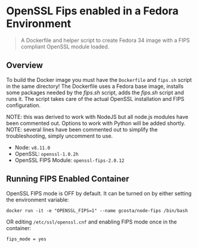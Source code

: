 # OpenSSL Fips enabled in a Fedora Environment

> A Dockerfile and helper script to create Fedora 34 image with a FIPS
compliant OpenSSL module loaded.

## Overview
To build the Docker image you must have the `Dockerfile` and `fips.sh` script
in the same directory!
The Dockerfile uses a Fedora base image, installs some packages needed
by the _fips.sh_ script, adds the _fips.sh_ script and runs it. The script
takes care of the actual OpenSSL installation and FIPS configuration.

NOTE: this was derived to work with NodeJS but all node.js modules have been commented out. Options to work with Python will be added shortly.
NOTE: several lines have been commented out to simplify the troubleshooting, simply uncomment to use.

* Node: `v8.11.0`
* OpenSSL: `openssl-1.0.2h`
* OpenSSL FIPS Module: `openssl-fips-2.0.12`

## Running FIPS Enabled Container
OpenSSL FIPS mode is OFF by default. It can be turned on by either setting
the environment variable:
```
docker run -it -e "OPENSSL_FIPS=1" --name gcosta/node-fips /bin/bash
```
OR editing `/etc/ssl/openssl.cnf` and enabling FIPS mode once in the container:
```
fips_mode = yes
```
